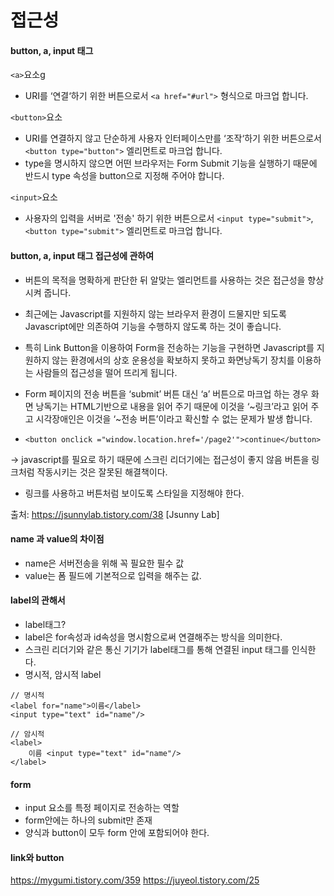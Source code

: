 # 접근성

#### button, a, input 태그
`<a>`요소g
- URI를 ‘연결‘하기 위한 버튼으로서 `<a href="#url">` 형식으로 마크업 합니다.

`<button>`요소

- URI를 연결하지 않고 단순하게 사용자 인터페이스만를 ‘조작‘하기 위한 버튼으로서 `<button type="button">` 엘리먼트로 마크업 합니다.
-  type을 명시하지 않으면 어떤 브라우저는 Form Submit 기능을 실행하기 때문에 반드시 type 속성을 button으로 지정해 주어야 합니다.

`<input>`요소
- 사용자의 입력을 서버로 '전송' 하기 위한 버튼으로서 `<input type="submit">`, `<button type="submit">` 엘리먼트로 마크업 합니다.




#### button, a, input 태그 접근성에 관하여
-  버튼의 목적을 명확하게 판단한 뒤 알맞는 엘리먼트를 사용하는 것은 접근성을 향상시켜 줍니다.

-  최근에는 Javascript를 지원하지 않는 브라우저 환경이 드물지만 되도록 Javascript에만 의존하여 기능을 수행하지 않도록 하는 것이 좋습니다.

-  특히 Link Button을 이용하여 Form을 전송하는 기능을 구현하면 Javascript를 지원하지 않는 환경에서의 상호 운용성을 확보하지 못하고 화면낭독기 장치를 이용하는 사람들의 접근성을 떨어 뜨리게 됩니다.

- Form 페이지의 전송 버튼을 ‘submit’ 버튼 대신 ‘a’  버튼으로 마크업 하는 경우 화면 낭독기는 HTML기반으로 내용을 읽어 주기 때문에 이것을 ‘~링크’라고 읽어 주고 시각장애인은 이것을 ‘~전송 버튼’이라고 확신할 수 없는 문제가 발생 합니다.
-  `<button onclick ="window.location.href='/page2'">continue</button>`<br>

-> javascript를 필요로 하기 때문에 스크린 리더기에는 접근성이 좋지 않음
버튼을 링크처럼 작동시키는 것은 잘못된 해결책이다.
* 링크를 사용하고 버튼처럼 보이도록 스타일을 지정해야 한다.



출처: https://jsunnylab.tistory.com/38 [Jsunny Lab]


#### name 과 value의 차이점
- name은 서버전송을 위해 꼭 필요한 필수 값
- value는 폼 필드에 기본적으로 입력을 해주는 값.


#### label의 관해서
- label태그?
- label은 for속성과 id속성을 명시함으로써 연결해주는 방식을 의미한다.
- 스크린 리더기와 같은 통신 기기가 label태그를 통해 연결된 input 태그를 인식한다.
- 명시적, 암시적 label
```
// 명시적
<label for="name">이름</label>
<input type="text" id="name"/>

// 암시적
<label>
	이름 <input type="text" id="name"/>
</label>

```

#### form

- input 요소를 특정 페이지로 전송하는 역할
- form안에는 하나의 submit만 존재
- 양식과 button이 모두 form 안에 포함되어야 한다.

####  link와 button




<!--
    button type="button" : 일반 버튼 사용자 ui
    button type="submit" : 데이터 서버 전송을 위함
-->

https://mygumi.tistory.com/359
https://juyeol.tistory.com/25

